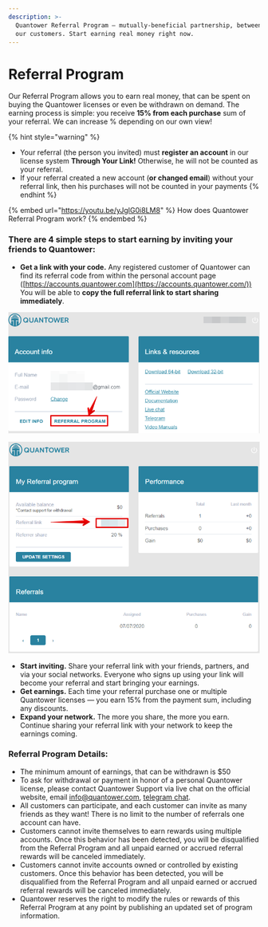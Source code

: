 ```yaml
---
description: >-
  Quantower Referral Program — mutually-beneficial partnership, between us and
  our customers. Start earning real money right now.
---
```


# Referral Program


Our Referral Program allows you to earn real money, that can be spent on buying the Quantower licenses or even be withdrawn on demand. The earning process is simple: you receive **15% from each purchase** sum of your referral. We can increase % depending on our own view!

{% hint style="warning" %}
* Your referral (the person you invited) must **register an account** in our license system **Through Your Link!** Otherwise, he will not be counted as your referral.
* If your referral created a new account (**or changed email**) without your referral link, then his purchases will not be counted in your payments
{% endhint %}

{% embed url="https://youtu.be/yJgIG0i8LM8" %}
How does Quantower Referral Program work?
{% endembed %}

### **There are 4 simple steps to start earning by inviting your friends to Quantower:**

* **Get a link with your code.** Any registered customer of Quantower can find its referral code from within the personal account page ([https://accounts.quantower.com](https://accounts.quantower.com/)) \
  You will be able to **copy the full referral link to start sharing immediately**.

![](<../.gitbook/assets/image (153).png>)

![](<../.gitbook/assets/image (152).png>)

* **Start inviting.** Share your referral link with your friends, partners, and via your social networks. Everyone who signs up using your link will become your referral and start bringing your earnings.
* **Get earnings.** Each time your referral purchase one or multiple Quantower licenses — you earn 15% from the payment sum, including any discounts.
* **Expand your network.** The more you share, the more you earn. Continue sharing your referral link with your network to keep the earnings coming.

### **Referral Program Details:**

* The minimum amount of earnings, that can be withdrawn is $50
* To ask for withdrawal or payment in honor of a personal Quantower license, please contact Quantower Support via live chat on the official website, email info@quantower.com, [telegram chat](https://t.me/quantower).
* All customers can participate, and each customer can invite as many friends as they want! There is no limit to the number of referrals one account can have.
* Customers cannot invite themselves to earn rewards using multiple accounts. Once this behavior has been detected, you will be disqualified from the Referral Program and all unpaid earned or accrued referral rewards will be canceled immediately.
* Customers cannot invite accounts owned or controlled by existing customers. Once this behavior has been detected, you will be disqualified from the Referral Program and all unpaid earned or accrued referral rewards will be canceled immediately.
* Quantower reserves the right to modify the rules or rewards of this Referral Program at any point by publishing an updated set of program information.
